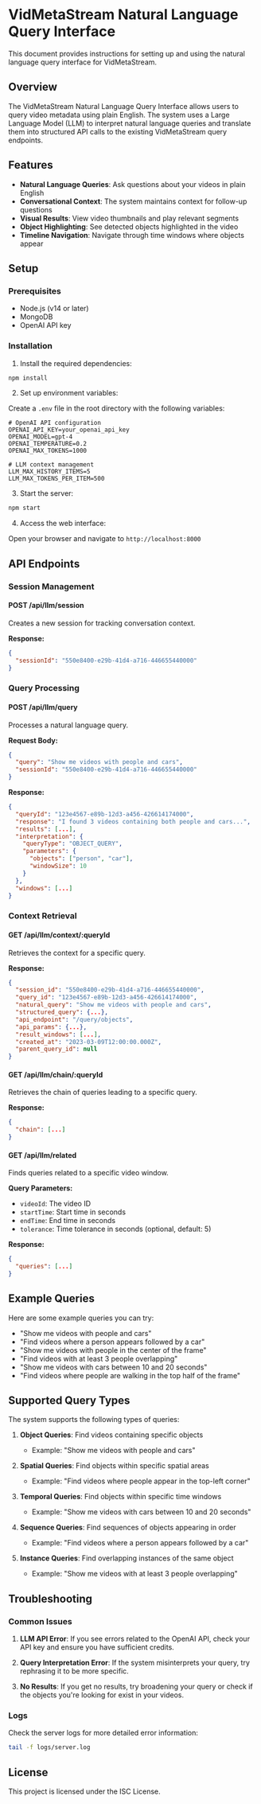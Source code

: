 # VidMetaStream Natural Language Query Interface

This document provides instructions for setting up and using the natural language query interface for VidMetaStream.

## Overview

The VidMetaStream Natural Language Query Interface allows users to query video metadata using plain English. The system uses a Large Language Model (LLM) to interpret natural language queries and translate them into structured API calls to the existing VidMetaStream query endpoints.

## Features

- **Natural Language Queries**: Ask questions about your videos in plain English
- **Conversational Context**: The system maintains context for follow-up questions
- **Visual Results**: View video thumbnails and play relevant segments
- **Object Highlighting**: See detected objects highlighted in the video
- **Timeline Navigation**: Navigate through time windows where objects appear

## Setup

### Prerequisites

- Node.js (v14 or later)
- MongoDB
- OpenAI API key

### Installation

1. Install the required dependencies:

```bash
npm install
```

2. Set up environment variables:

Create a `.env` file in the root directory with the following variables:

```
# OpenAI API configuration
OPENAI_API_KEY=your_openai_api_key
OPENAI_MODEL=gpt-4
OPENAI_TEMPERATURE=0.2
OPENAI_MAX_TOKENS=1000

# LLM context management
LLM_MAX_HISTORY_ITEMS=5
LLM_MAX_TOKENS_PER_ITEM=500
```

3. Start the server:

```bash
npm start
```

4. Access the web interface:

Open your browser and navigate to `http://localhost:8000`

## API Endpoints

### Session Management

#### POST /api/llm/session

Creates a new session for tracking conversation context.

**Response:**
```json
{
  "sessionId": "550e8400-e29b-41d4-a716-446655440000"
}
```

### Query Processing

#### POST /api/llm/query

Processes a natural language query.

**Request Body:**
```json
{
  "query": "Show me videos with people and cars",
  "sessionId": "550e8400-e29b-41d4-a716-446655440000"
}
```

**Response:**
```json
{
  "queryId": "123e4567-e89b-12d3-a456-426614174000",
  "response": "I found 3 videos containing both people and cars...",
  "results": [...],
  "interpretation": {
    "queryType": "OBJECT_QUERY",
    "parameters": {
      "objects": ["person", "car"],
      "windowSize": 10
    }
  },
  "windows": [...]
}
```

### Context Retrieval

#### GET /api/llm/context/:queryId

Retrieves the context for a specific query.

**Response:**
```json
{
  "session_id": "550e8400-e29b-41d4-a716-446655440000",
  "query_id": "123e4567-e89b-12d3-a456-426614174000",
  "natural_query": "Show me videos with people and cars",
  "structured_query": {...},
  "api_endpoint": "/query/objects",
  "api_params": {...},
  "result_windows": [...],
  "created_at": "2023-03-09T12:00:00.000Z",
  "parent_query_id": null
}
```

#### GET /api/llm/chain/:queryId

Retrieves the chain of queries leading to a specific query.

**Response:**
```json
{
  "chain": [...]
}
```

#### GET /api/llm/related

Finds queries related to a specific video window.

**Query Parameters:**
- `videoId`: The video ID
- `startTime`: Start time in seconds
- `endTime`: End time in seconds
- `tolerance`: Time tolerance in seconds (optional, default: 5)

**Response:**
```json
{
  "queries": [...]
}
```

## Example Queries

Here are some example queries you can try:

- "Show me videos with people and cars"
- "Find videos where a person appears followed by a car"
- "Show me videos with people in the center of the frame"
- "Find videos with at least 3 people overlapping"
- "Show me videos with cars between 10 and 20 seconds"
- "Find videos where people are walking in the top half of the frame"

## Supported Query Types

The system supports the following types of queries:

1. **Object Queries**: Find videos containing specific objects
   - Example: "Show me videos with people and cars"

2. **Spatial Queries**: Find objects within specific spatial areas
   - Example: "Find videos where people appear in the top-left corner"

3. **Temporal Queries**: Find objects within specific time windows
   - Example: "Show me videos with cars between 10 and 20 seconds"

4. **Sequence Queries**: Find sequences of objects appearing in order
   - Example: "Find videos where a person appears followed by a car"

5. **Instance Queries**: Find overlapping instances of the same object
   - Example: "Show me videos with at least 3 people overlapping"

## Troubleshooting

### Common Issues

1. **LLM API Error**: If you see errors related to the OpenAI API, check your API key and ensure you have sufficient credits.

2. **Query Interpretation Error**: If the system misinterprets your query, try rephrasing it to be more specific.

3. **No Results**: If you get no results, try broadening your query or check if the objects you're looking for exist in your videos.

### Logs

Check the server logs for more detailed error information:

```bash
tail -f logs/server.log
```

## License

This project is licensed under the ISC License. 